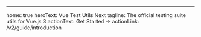 ---
home: true
heroText: Vue Test Utils Next
tagline: The official testing suite utils for Vue.js 3
actionText: Get Started →
actionLink: /v2/guide/introduction
